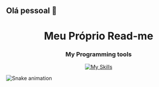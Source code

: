 ## Olá pessoal 👋
<h1 align="center">Meu Próprio Read-me</h1>
<div align="center">
<h3>My Programming tools</h3>
    
  [![My Skills](https://skillicons.dev/icons?i=html,css,js,c,java,postgres,postman,git,github,vscode,windows)](https://skillicons.dev)
  
</div>

![Snake animation](https://github.com/Rmfera/Rmfera/blob/output/github-contribution-grid-snake.svg)



